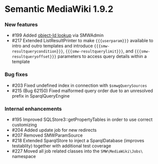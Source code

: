 # Semantic MediaWiki 1.9.2


### New features

* #199 Added [object-Id lookup][id-lookup] via SMWAdmin
* #217 Extended ListResultPrinter to make `{{{userparam}}}` available to intro and outro templates and introduce `{{{smw-resultquerycondition}}}`, `{{{smw-resultquerylimit}}}`, and `{{{smw-resultqueryoffset}}}` parameters to access query details within a template

### Bug fixes

* #203 Fixed undefined index in connection with `$smwgQuerySources`
* #215 (Bug 62150) Fixed malformed query order due to an unresolved prefix in SparqlQueryEngine

### Internal enhancements

* #195 Improved SQLStore3::getPropertyTables in order to use correct customizing
* #204 Added update job for new redirects
* #207 Removed SMWParamSource
* #218 Extended SparqlStore to inject a SparqlDatabase (improves testablity) together with additional test coverage
* #227 Moved all job related classes into the `SMW\MediaWiki\Jobs\` namespace

[id-lookup]: https://www.semantic-mediawiki.org/wiki/Help:Object_ID_lookup
